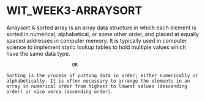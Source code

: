 # WIT_WEEK3-ARRAYSORT
Arraysort 
A sorted array is an array data structure in which each element is sorted in numerical, alphabetical, or some other order, and placed at equally spaced addresses in computer memory. It is typically used in computer science to implement static lookup tables to hold multiple values which have the same data type.
                                              
                            OR 

    Sorting is the process of putting data in order; either numerically or alphabetically. It is often necessary to arrange the elements in an array in numerical order from highest to lowest values (descending order) or vice versa (ascending order).
